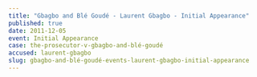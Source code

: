 ```yaml
---
title: "Gbagbo and Blé Goudé - Laurent Gbagbo - Initial Appearance"
published: true
date: 2011-12-05
event: Initial Appearance
case: the-prosecutor-v-gbagbo-and-blé-goudé
accused: laurent-gbagbo
slug: gbagbo-and-blé-goudé-events-laurent-gbagbo-initial-appearance
---
```

